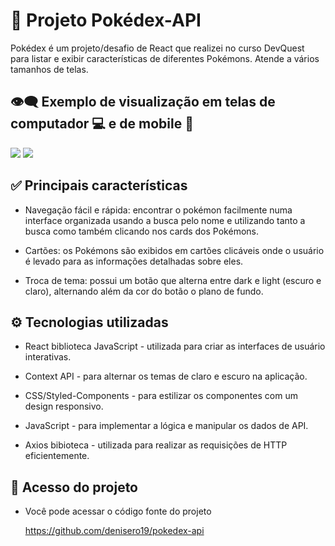 #  🐲 Projeto Pokédex-API

Pokédex é um projeto/desafio de React que realizei no curso DevQuest para listar e exibir características de diferentes Pokémons.
Atende a vários tamanhos de telas.

## 👁‍🗨 Exemplo de visualização em telas de computador 💻 e de mobile 📱

<img src="./Pokedex-desktop.gif">

<img src="./Pokedex-mobile.gif">


## ✅ Principais características

* Navegação fácil e rápida: encontrar o pokémon facilmente numa interface organizada usando a busca pelo nome e utilizando tanto a busca como também clicando nos cards dos Pokémons.

* Cartões: os Pokémons são exibidos em cartões clicáveis onde o usuário é levado para as informações detalhadas sobre eles.

* Troca de tema: possui um botão que alterna entre dark e light (escuro e claro), alternando além da cor do botão o plano de fundo.

## ⚙ Tecnologias utilizadas

* React biblioteca JavaScript - utilizada  para criar as interfaces de usuário interativas.

* Context API - para alternar os temas de claro e escuro na aplicação.

* CSS/Styled-Components - para estilizar os componentes com um design responsivo.

* JavaScript - para implementar a lógica e manipular os dados de API.

* Axios bibioteca - utilizada para realizar as requisições de HTTP eficientemente.

## 📝 Acesso do projeto

* Você pode acessar o código fonte do projeto 

  <https://github.com/denisero19/pokedex-api>
